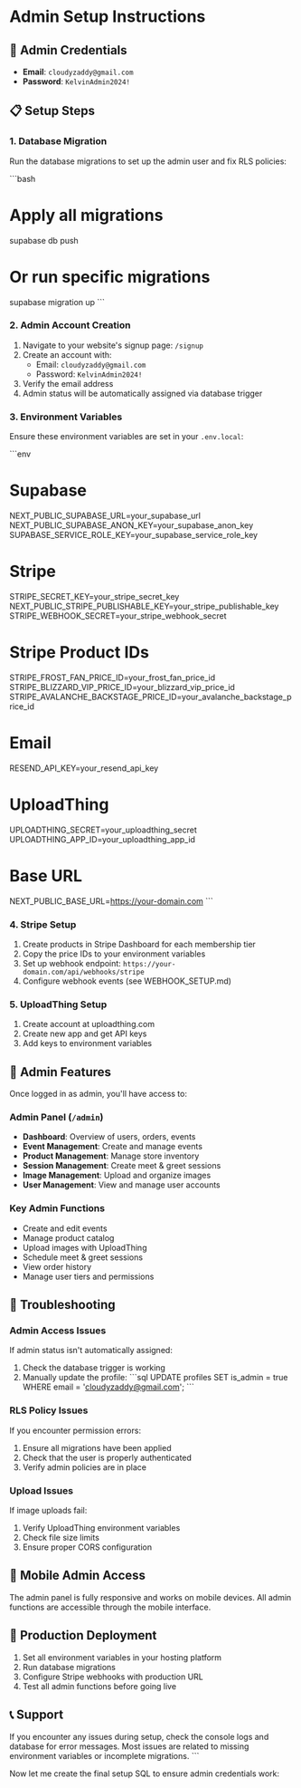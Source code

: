 # Admin Setup Instructions

## 🔐 Admin Credentials
- **Email**: `cloudyzaddy@gmail.com`
- **Password**: `KelvinAdmin2024!`

## 📋 Setup Steps

### 1. Database Migration
Run the database migrations to set up the admin user and fix RLS policies:

\`\`\`bash
# Apply all migrations
supabase db push

# Or run specific migrations
supabase migration up
\`\`\`

### 2. Admin Account Creation
1. Navigate to your website's signup page: `/signup`
2. Create an account with:
   - Email: `cloudyzaddy@gmail.com`
   - Password: `KelvinAdmin2024!`
3. Verify the email address
4. Admin status will be automatically assigned via database trigger

### 3. Environment Variables
Ensure these environment variables are set in your `.env.local`:

\`\`\`env
# Supabase
NEXT_PUBLIC_SUPABASE_URL=your_supabase_url
NEXT_PUBLIC_SUPABASE_ANON_KEY=your_supabase_anon_key
SUPABASE_SERVICE_ROLE_KEY=your_supabase_service_role_key

# Stripe
STRIPE_SECRET_KEY=your_stripe_secret_key
NEXT_PUBLIC_STRIPE_PUBLISHABLE_KEY=your_stripe_publishable_key
STRIPE_WEBHOOK_SECRET=your_stripe_webhook_secret

# Stripe Product IDs
STRIPE_FROST_FAN_PRICE_ID=your_frost_fan_price_id
STRIPE_BLIZZARD_VIP_PRICE_ID=your_blizzard_vip_price_id
STRIPE_AVALANCHE_BACKSTAGE_PRICE_ID=your_avalanche_backstage_price_id

# Email
RESEND_API_KEY=your_resend_api_key

# UploadThing
UPLOADTHING_SECRET=your_uploadthing_secret
UPLOADTHING_APP_ID=your_uploadthing_app_id

# Base URL
NEXT_PUBLIC_BASE_URL=https://your-domain.com
\`\`\`

### 4. Stripe Setup
1. Create products in Stripe Dashboard for each membership tier
2. Copy the price IDs to your environment variables
3. Set up webhook endpoint: `https://your-domain.com/api/webhooks/stripe`
4. Configure webhook events (see WEBHOOK_SETUP.md)

### 5. UploadThing Setup
1. Create account at uploadthing.com
2. Create new app and get API keys
3. Add keys to environment variables

## 🎯 Admin Features

Once logged in as admin, you'll have access to:

### Admin Panel (`/admin`)
- **Dashboard**: Overview of users, orders, events
- **Event Management**: Create and manage events
- **Product Management**: Manage store inventory
- **Session Management**: Create meet & greet sessions
- **Image Management**: Upload and organize images
- **User Management**: View and manage user accounts

### Key Admin Functions
- Create and edit events
- Manage product catalog
- Upload images with UploadThing
- Schedule meet & greet sessions
- View order history
- Manage user tiers and permissions

## 🔧 Troubleshooting

### Admin Access Issues
If admin status isn't automatically assigned:
1. Check the database trigger is working
2. Manually update the profile:
\`\`\`sql
UPDATE profiles 
SET is_admin = true 
WHERE email = 'cloudyzaddy@gmail.com';
\`\`\`

### RLS Policy Issues
If you encounter permission errors:
1. Ensure all migrations have been applied
2. Check that the user is properly authenticated
3. Verify admin policies are in place

### Upload Issues
If image uploads fail:
1. Verify UploadThing environment variables
2. Check file size limits
3. Ensure proper CORS configuration

## 📱 Mobile Admin Access
The admin panel is fully responsive and works on mobile devices. All admin functions are accessible through the mobile interface.

## 🚀 Production Deployment
1. Set all environment variables in your hosting platform
2. Run database migrations
3. Configure Stripe webhooks with production URL
4. Test all admin functions before going live

## 📞 Support
If you encounter any issues during setup, check the console logs and database for error messages. Most issues are related to missing environment variables or incomplete migrations.
\`\`\`

Now let me create the final setup SQL to ensure admin credentials work:

